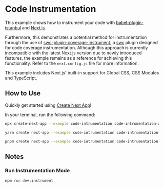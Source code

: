 # Code Instrumentation

This example shows how to instrument your code with [babel-plugin-istanbul](https://jestjs.io/) and [Next.js](https://nextjs.org/).

Furthermore, this demonstrates a potential method for instrumentation through the use of [swc-plugin-coverage-instrument](https://github.com/kwonoj/swc-plugin-coverage-instrument), a [swc](https://swc.rs/) plugin designed for code coverage instrumentation. Although this approach is currently incompatible with the latest Next.js version due to newly introduced features, the example remains as a reference for achieving this functionality. Refer to the `next.config.js` file for more information.

This example includes Next.js' built-in support for Global CSS, CSS Modules and TypeScript.

## How to Use

Quickly get started using [Create Next App](https://github.com/vercel/next.js/tree/canary/packages/create-next-app#readme)!

In your terminal, run the following command:

```bash
npx create-next-app --example code-intrumentation code-intrumentation-app
```

```bash
yarn create next-app --example code-intrumentation code-intrumentation-app
```

```bash
pnpm create next-app --example code-intrumentation code-intrumentation-app
```

## Notes

### Run Instrumentation Mode

```bash
npm run dev:instrument
```
